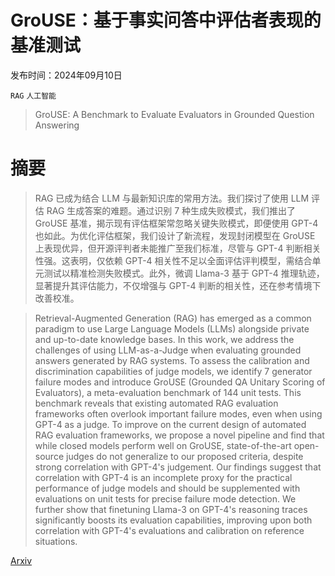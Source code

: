 # GroUSE：基于事实问答中评估者表现的基准测试

发布时间：2024年09月10日

`RAG` `人工智能`

> GroUSE: A Benchmark to Evaluate Evaluators in Grounded Question Answering

# 摘要

> RAG 已成为结合 LLM 与最新知识库的常用方法。我们探讨了使用 LLM 评估 RAG 生成答案的难题。通过识别 7 种生成失败模式，我们推出了 GroUSE 基准，揭示现有评估框架常忽略关键失败模式，即便使用 GPT-4 也如此。为优化评估框架，我们设计了新流程，发现封闭模型在 GroUSE 上表现优异，但开源评判者未能推广至我们标准，尽管与 GPT-4 判断相关性强。这表明，仅依赖 GPT-4 相关性不足以全面评估评判模型，需结合单元测试以精准检测失败模式。此外，微调 Llama-3 基于 GPT-4 推理轨迹，显著提升其评估能力，不仅增强与 GPT-4 判断的相关性，还在参考情境下改善校准。

> Retrieval-Augmented Generation (RAG) has emerged as a common paradigm to use Large Language Models (LLMs) alongside private and up-to-date knowledge bases. In this work, we address the challenges of using LLM-as-a-Judge when evaluating grounded answers generated by RAG systems. To assess the calibration and discrimination capabilities of judge models, we identify 7 generator failure modes and introduce GroUSE (Grounded QA Unitary Scoring of Evaluators), a meta-evaluation benchmark of 144 unit tests. This benchmark reveals that existing automated RAG evaluation frameworks often overlook important failure modes, even when using GPT-4 as a judge.
  To improve on the current design of automated RAG evaluation frameworks, we propose a novel pipeline and find that while closed models perform well on GroUSE, state-of-the-art open-source judges do not generalize to our proposed criteria, despite strong correlation with GPT-4's judgement. Our findings suggest that correlation with GPT-4 is an incomplete proxy for the practical performance of judge models and should be supplemented with evaluations on unit tests for precise failure mode detection.
  We further show that finetuning Llama-3 on GPT-4's reasoning traces significantly boosts its evaluation capabilities, improving upon both correlation with GPT-4's evaluations and calibration on reference situations.

[Arxiv](https://arxiv.org/abs/2409.06595)
